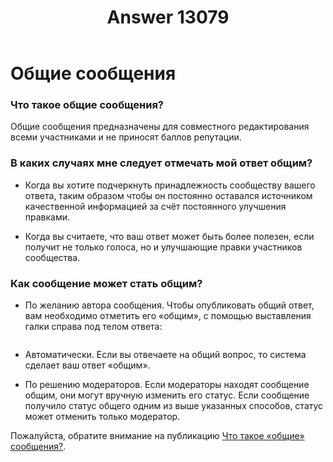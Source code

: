 ﻿---
title: "Answer 13079"
se.owner.user_id: 532877
se.owner.display_name: "Зонтик"
se.owner.link: "https://ru.meta.stackoverflow.com/users/532877/%d0%97%d0%be%d0%bd%d1%82%d0%b8%d0%ba"
se.answer_id: 13079
se.question_id: 13078
se.post_type: answer
se.is_accepted: False
---
<h1>Общие сообщения</h1>
<h3>Что такое общие сообщения?</h3>
<p>Общие сообщения предназначены для совместного редактирования всеми участниками и не приносят баллов репутации.</p>
<h3>В каких случаях мне следует отмечать мой ответ общим?</h3>
<ul>
<li><p>Когда вы хотите подчеркнуть принадлежность сообществу вашего ответа, таким образом чтобы он постоянно оставался источником качественной информацией за счёт постоянного улучшения правками.</p>
</li>
<li><p>Когда вы считаете, что ваш ответ может быть более полезен, если получит не только голоса, но и улучшающие правки участников сообщества.</p>
</li>
</ul>
<h3>Как сообщение может стать общим?</h3>
<ul>
<li>По желанию автора сообщения. Чтобы опубликовать общий ответ, вам необходимо отметить его «общим», с помощью выставления галки справа под телом ответа:</li>
</ul>
<p><img src="https://i.stack.imgur.com/zN5A8.jpg" alt="" /></p>
<ul>
<li><p>Автоматически. Если вы отвечаете на общий вопрос, то система сделает ваш ответ «общим».</p>
</li>
<li><p>По решению модераторов. Если модераторы находят сообщение общим, они могут вручную изменить его статус. Если сообщение получило статус общего одним из выше указанных способов, статус может отменить только модератор.</p>
</li>
</ul>
<p>Пожалуйста, обратите внимание на публикацию <a href="https://ru.meta.stackoverflow.com/q/2436/532877">Что такое «общие» сообщения?</a>.</p>
